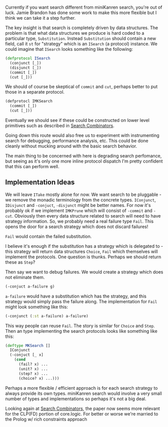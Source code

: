 Currently if you want search different from miniKanren search, you're out of luck. Jamie Brandon has done some work to make this more flexible but I think we can take it a step further.

The key insight is that search is completely driven by data structures. The problem is that what data structures we produce is hard coded to a particular type, `Substitution`. Instead `Substitution` should contain a new field, call it `st` for "strategy" which is an `ISearch` (a protocol) instance. We could imagine that `ISearch` looks something like the following:

```clj
(defprotocol ISearch
  (conjunct [_])
  (disjunct [_])
  (commit [_])
  (cut [_]))
```

We should of course be skeptical of `commit` and `cut`, perhaps  better to put those in a separate protocol.

```clj
(defprotocl IMKSearch
  (commit [_])
  (cut [_]))
```

Eventually we should see if these could be constructed on lower level primitives such as described in [Search Combinators](http://arxiv.org/abs/1203.1095).

Going down this route would also free us to experiment with instrumenting search for debugging, performance analysis, etc. This could be done cleanly without mucking around with the basic search behavior.

The main thing to be concerned with here is degrading search perfomance, but seeing as it's only one more inline protocol dispatch I'm pretty confident that this can perform well.

## Implementation Ideas

We will leave `ITake` mostly alone for now. We want search to be pluggable - we remove the monadic terminology from the concrete types. `IConjunct`, `IDisjunct` and `-conjuct`, `-disjunct` might be better names. For now it's probably ok if we implement `IMKPrune` which will consist of `-commit` and `-cut`. Obviously then every data structure related to search will need to have strategy information. So, we probably need a real failure type `Fail`. This opens the door for a search strategy which does not discard failures!

`Fail` would contain the failed substitution.

I believe it's enough if the substitution has a strategy which is delegated to - this strategy will return data structures `Choice`, `Fail` which themselves will implement the protocols. One question is thunks. Perhaps we should return these as `Step`?

Then say we want to debug failures. We would create a strategy which does not eliminate them.

```clj
(-conjuct a-failure g)
```

`a-failure` would have a substitution which has the strategy, and this strategy would simply pass the failure along. The implementation for `Fail` might look something like this:

```clj
(-conjunct (:st a-failure) a-failure)
```

This way people can reuse `Fail`. The story is similar for `Choice` and `Step`. Then an type implementing the search protocols looks like something like this:

```clj
(deftype MKSearch []
  IConjunct
  (-conjuct [_ x]
    (cond
      (fail? x) ...
      (unit? x) ...
      (step? x) ...
      (choice? x) ...)))  
```

Perhaps a more flexible / efficient approach is for each search strategy to always provide its own types. miniKanren search would involve a very small number of types and implementations so perhaps it's not a big deal.

Looking again at [Search Combinators](http://arxiv.org/abs/1203.1095), the paper now seems more relevant for the CLP(FD) portion of core.logic. For better or worse we're married to the Prolog w/ rich constraints approach
